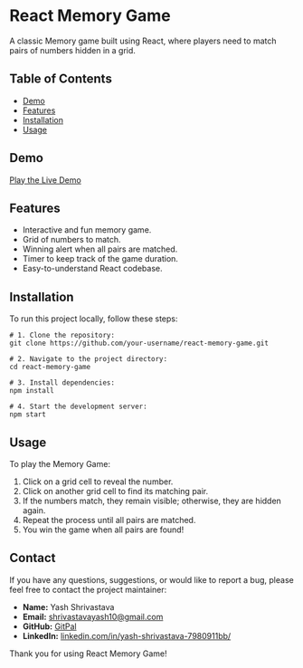 # React Memory Game

A classic Memory game built using React, where players need to match pairs of numbers hidden in a grid.

## Table of Contents

- [Demo](#demo)
- [Features](#features)
- [Installation](#installation)
- [Usage](#usage)

## Demo

[Play the Live Demo](https://yashshrivastava10.github.io/memoryGame/) <!-- Replace with a live demo link -->

## Features

- Interactive and fun memory game.
- Grid of numbers to match.
- Winning alert when all pairs are matched.
- Timer to keep track of the game duration.
- Easy-to-understand React codebase.

## Installation

To run this project locally, follow these steps:

```
# 1. Clone the repository:
git clone https://github.com/your-username/react-memory-game.git

# 2. Navigate to the project directory:
cd react-memory-game

# 3. Install dependencies:
npm install

# 4. Start the development server:
npm start
```


## Usage

To play the Memory Game:

1. Click on a grid cell to reveal the number.
2. Click on another grid cell to find its matching pair.
3. If the numbers match, they remain visible; otherwise, they are hidden again.
4. Repeat the process until all pairs are matched.
5. You win the game when all pairs are found!


## Contact

If you have any questions, suggestions, or would like to report a bug, please feel free to contact the project maintainer:

- **Name:** Yash Shrivastava
- **Email:** [shrivastavayash10@gmail.com](shrivastavayash10@gmail.com)
- **GitHub:** [GitPal](https://github.com/YashShrivastava10)
- **LinkedIn:** [linkedin.com/in/yash-shrivastava-7980911bb/](https://www.linkedin.com/in/yash-shrivastava-7980911bb/)

Thank you for using React Memory Game!
